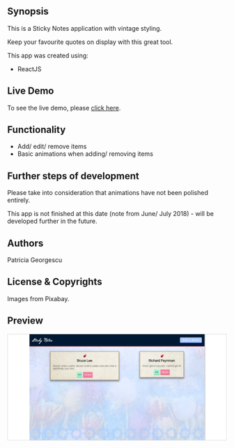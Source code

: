 ## Synopsis

This is a Sticky Notes application with vintage styling.

Keep your favourite quotes on display with this great tool.

This app was created using:

* ReactJS

## Live Demo

To see the live demo, please [click here](https://patriciageo3.github.io/React-sticky-notes).

## Functionality

* Add/ edit/ remove items
* Basic animations when adding/ removing items

## Further steps of development
Please take into consideration that animations have not been polished entirely.

This app is not finished at this date (note from June/ July 2018) - will be developed further in the future.

## Authors

Patricia Georgescu

## License & Copyrights
Images from Pixabay.

## Preview
![Alt text](src/pics/preview.JPG "Preview")